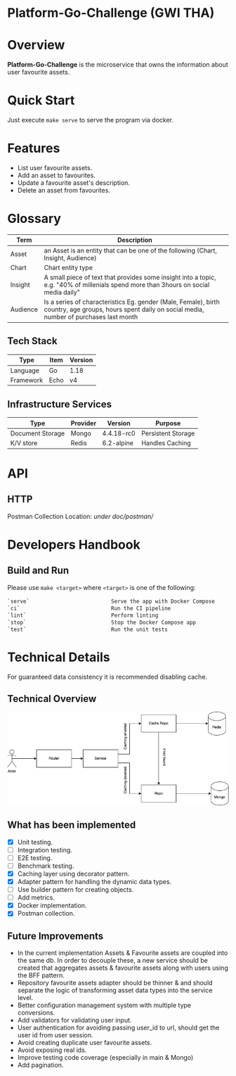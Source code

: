 Platform-Go-Challenge (GWI THA)
==

# Overview

<b>Platform-Go-Challenge</b> is the microservice that owns the information about user favourite assets.

# Quick Start

Just execute `make serve` to serve the program via docker.

# Features

- List user favourite assets.
- Add an asset to favourites.
- Update a favourite asset's description.
- Delete an asset from favourites.

# Glossary

| Term     | Description                                                                                                                                            |
|----------|--------------------------------------------------------------------------------------------------------------------------------------------------------|
| Asset    | an Asset is an entity that can be one of the following (Chart, Insight, Audience)                                                                      |
| Chart    | Chart entity type                                                                                                                                      |
| Insight  | A small piece of text that provides some insight into a topic, e.g. "40% of millenials spend more than 3hours on social media daily"                   |
| Audience | Ιs a series of characteristics Eg. gender (Male, Female), birth country, age groups, hours spent daily on social media, number of purchases last month |

## Tech Stack

| Type      | Item  | Version |
|-----------|-------|---------|
| Language  | Go    | 1.18    |
| Framework | Echo  | v4      |

## Infrastructure Services

| Type             | Provider | Version    | Purpose            |
|------------------|----------|------------|--------------------|
| Document Storage | Mongo    | 4.4.18-rc0 | Persistent Storage |
| K/V store        | Redis    | 6.2-alpine | Handles Caching    |

# API

## HTTP

Postman Collection Location: _under doc/postman/_

# Developers Handbook

## Build and Run

Please use `make <target>` where `<target>` is one of the following:

```
`serve`                          Serve the app with Docker Compose
`ci`                             Run the CI pipeline
`lint`                           Perform linting
`stop`                           Stop the Docker Compose app
`test`                           Run the unit tests
```

# Technical Details

For guaranteed data consistency it is recommended disabling cache.

## Technical Overview

![technical overview](doc/diagrams/Platform-Go-Challenge.drawio.png)

## What has been implemented

- [x] Unit testing.
- [ ] Integration testing.
- [ ] E2E testing.
- [ ] Benchmark testing.
- [x] Caching layer using decorator pattern.
- [x] Adapter pattern for handling the dynamic data types.
- [ ] Use builder pattern for creating objects.
- [ ] Add metrics.
- [x] Docker implementation.
- [x] Postman collection.

## Future Improvements

- In the current implementation Assets & Favourite assets are coupled into the same db. In order to decouple these, a
  new
  service should be created that aggregates assets & favourite assets along with users using the BFF pattern.
- Repository favourite assets adapter should be thinner & and should separate the logic of transforming asset data types
  into the service level.
- Better configuration management system with multiple type conversions.
- Add validators for validating user input.
- User authentication for avoiding passing user_id to url, should get the user id from user session.
- Avoid creating duplicate user favourite assets.
- Avoid exposing real ids.
- Improve testing code coverage (especially in main & Mongo)
- Add pagination.
